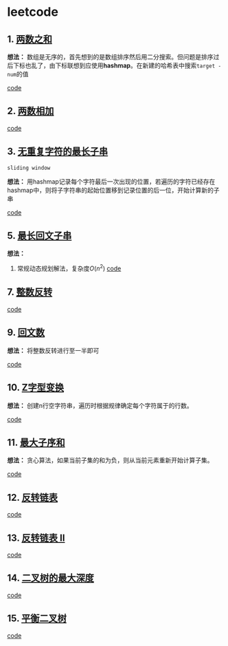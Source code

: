# leetcode

## 1. [两数之和](https://leetcode-cn.com/problems/two-sum/)

**想法：**
数组是无序的，首先想到的是数组排序然后用二分搜索。但问题是排序过后下标也乱了，由下标联想到应使用**hashmap**。在新建的哈希表中搜索`target - num`的值

[code](https://github.com/Nipengwei/algorithm/blob/master/leetcode/code1.py)

## 2. [两数相加](https://leetcode-cn.com/problems/add-two-numbers/)

[code](https://github.com/Nipengwei/algorithm/blob/master/leetcode/code2.py)

## 3. [无重复字符的最长子串](https://leetcode-cn.com/problems/longest-substring-without-repeating-characters/)
`sliding window`

**想法：**
用hashmap记录每个字符最后一次出现的位置，若遍历的字符已经存在hashmap中，则将子字符串的起始位置移到记录位置的后一位，开始计算新的子串

[code](https://github.com/Nipengwei/algorithm/blob/master/leetcode/code3.py)

## 5. [最长回文子串](https://leetcode-cn.com/problems/longest-palindromic-substring/submissions/)

**想法：**
1. 常规动态规划解法，复杂度$O(n^2)$
[code](https://github.com/Nipengwei/algorithm/blob/master/leetcode/code5.py)

## 7. [整数反转](https://leetcode-cn.com/problems/reverse-integer/submissions/)

[code](https://github.com/Nipengwei/algorithm/blob/master/leetcode/code7.py)

## 9. [回文数](https://leetcode-cn.com/problems/palindrome-number/)

**想法：**
将整数反转进行至一半即可

[code](https://github.com/Nipengwei/algorithm/blob/master/leetcode/code9.py)

## 10. [Z字型变换](https://leetcode-cn.com/problems/zigzag-conversion/)

**想法：**
创建n行空字符串，遍历时根据规律确定每个字符属于的行数。

[code](https://github.com/Nipengwei/algorithm/blob/master/leetcode/code10.py)

## 11. [最大子序和](https://leetcode-cn.com/problems/maximum-subarray/)

**想法：**
贪心算法，如果当前子集的和为负，则从当前元素重新开始计算子集。

[code](https://github.com/Nipengwei/algorithm/blob/master/leetcode/code11.py)

## 12. [反转链表](https://leetcode-cn.com/problems/reverse-linked-list/)

[code](https://github.com/Nipengwei/algorithm/blob/master/leetcode/code12.py)

## 13. [反转链表 II](https://leetcode-cn.com/problems/reverse-linked-list-ii/)

[code](https://github.com/Nipengwei/algorithm/blob/master/leetcode/code13.py)

## 14. [二叉树的最大深度](https://leetcode-cn.com/problems/maximum-depth-of-binary-tree/)

[code](https://github.com/Nipengwei/algorithm/blob/master/leetcode/104.二叉树的最大深度.js)

## 15. [平衡二叉树](https://leetcode-cn.com/problems/balanced-binary-tree/)

[code](https://github.com/Nipengwei/algorithm/blob/master/leetcode/110.平衡二叉树.js)